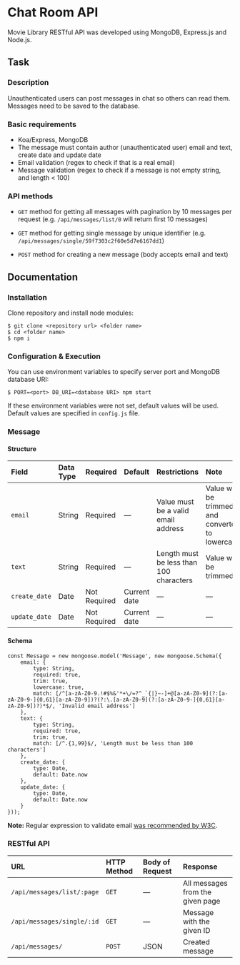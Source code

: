 # Chat Room API

Movie Library RESTful API was developed using MongoDB, Express.js and Node.js.

## Task

### Description

Unauthenticated users can post messages in chat so others can read them.
Messages need to be saved to the database.

### Basic requirements

* Koa/Express, MongoDB
* The message must contain author (unauthenticated user) email and text, create date and update date
* Email validation (regex to check if that is a real email)
* Message validation (regex to check if a message is not empty string, and length < 100)

### API methods

* `GET` method for getting all messages with pagination by 10 messages per request (e.g. `/api/messages/list/0` will return first 10 messages)

* `GET` method for getting single message by unique identifier (e.g. `/api/messages/single/59f7303c2f60e5d7e6167dd1`)

* `POST` method for creating a new message (body accepts email and text)

## Documentation

### Installation

Clone repository and install node modules:

```
$ git clone <repository url> <folder name>
$ cd <folder name>
$ npm i
```

### Configuration & Execution

You can use environment variables to specify server port and MongoDB database URI:

```
$ PORT=<port> DB_URI=<database URI> npm start
```

If these environment variables were not set, default values will be used. Default values are specified in `config.js` file.

### Message

#### Structure

Field|Data Type|Required|Default|Restrictions|Note
:-----|:-----|:-----|:-----|:-----|:-----
`email`|String|Required|—|Value must be a valid email address|Value will be trimmed and converted to lowercase
`text`|String|Required|—|Length must be less than 100 characters|Value will be trimmed
`create_date`|Date|Not Required|Current date|—|—
`update_date`|Date|Not Required|Current date|—|—

#### Schema

```
const Message = new mongoose.model('Message', new mongoose.Schema({
	email: {
		type: String,
		required: true,
		trim: true,
		lowercase: true,
		match: [/^[a-zA-Z0-9.!#$%&'*+\/=?^_`{|}~-]+@[a-zA-Z0-9](?:[a-zA-Z0-9-]{0,61}[a-zA-Z0-9])?(?:\.[a-zA-Z0-9](?:[a-zA-Z0-9-]{0,61}[a-zA-Z0-9])?)*$/, 'Invalid email address']
	},
	text: {
		type: String,
		required: true,
		trim: true,
		match: [/^.{1,99}$/, 'Length must be less than 100 characters']
	},
	create_date: {
		type: Date,
		default: Date.now
	},
	update_date: {
		type: Date,
		default: Date.now
	}
}));
```

**Note:** Regular expression to validate email [was recommended by W3C](https://www.w3.org/TR/html5/forms.html#valid-e-mail-address).

### RESTful API

URL|HTTP Method|Body of Request|Response
:-----|:-----|:-----|:-----
`/api/messages/list/:page`|`GET`|—|All messages from the given page
`/api/messages/single/:id`|`GET`|—|Message with the given ID
`/api/messages/`|`POST`|JSON|Created message
